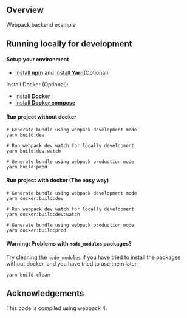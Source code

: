 ## Overview

Webpack backend example


## Running locally for development

#### Setup your environment

* [Install **npm**](https://www.npmjs.com/get-npm) and [Install **Yarn**](https://yarnpkg.com/en/docs/install#debian-stable)(Optional)

Install Docker (Optional):

* [Install **Docker**](https://docs.docker.com/install/#supported-platforms)
* [Install **Docker compose**](https://docs.docker.com/compose/install/)



#### Run project without docker

```
# Generate bundle using webpack development mode
yarn build:dev

# Run webpack dev watch for locally development
yarn build:dev:watch

# Generate bundle using webpack production mode
yarn build:prod
```

#### Run project with docker (The easy way)

```
# Generate bundle using webpack development mode
yarn docker:build:dev

# Run webpack dev watch for locally development
yarn docker:build:dev:watch

# Generate bundle using webpack production mode
yarn docker:build:prod
```

#### **Warning:** Problems with `node_modules` packages?

Try cleaning the `node_modules` if you have tried to install the packages without docker, and you have tried to use them later.
```
yarn build:clean
```


## Acknowledgements

This code is compiled using webpack 4.
